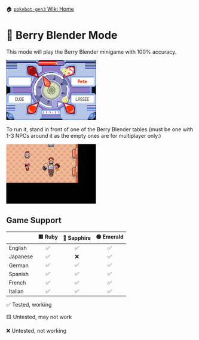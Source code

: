🏠 [`pokebot-gen3` Wiki Home](../Readme.md)

# 🍓 Berry Blender Mode

This mode will play the Berry Blender minigame with 100% accuracy.

![image](../images/berry_blender_ingame.png)

To run it, stand in front of one of the Berry Blender tables (must be
one with 1-3 NPCs around it as the empty ones are for multiplayer only.)

![image](../images/berry_blender_table.png)

## Game Support
|          | 🟥 Ruby | 🔷 Sapphire | 🟢 Emerald |
|:---------|:-------:|:-----------:|:----------:|
| English  |    ✅    |      ✅      |     ✅      |
| Japanese |    ✅    |      ❌      |     ✅      |
| German   |    ✅    |      ✅      |     ✅      |
| Spanish  |    ✅    |      ✅      |     ✅      |
| French   |    ✅    |      ✅      |     ✅      |
| Italian  |    ✅    |      ✅      |     ✅      |

✅ Tested, working

🟨 Untested, may not work

❌ Untested, not working
